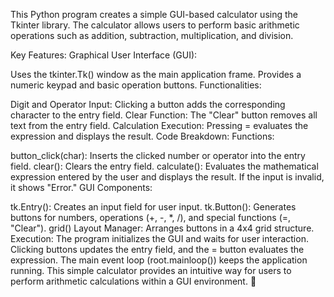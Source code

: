 This Python program creates a simple GUI-based calculator using the Tkinter library. The calculator allows users to perform basic arithmetic operations such as addition, subtraction, multiplication, and division.

Key Features:
Graphical User Interface (GUI):

Uses the tkinter.Tk() window as the main application frame.
Provides a numeric keypad and basic operation buttons.
Functionalities:

Digit and Operator Input: Clicking a button adds the corresponding character to the entry field.
Clear Function: The "Clear" button removes all text from the entry field.
Calculation Execution: Pressing = evaluates the expression and displays the result.
Code Breakdown:
Functions:

button_click(char): Inserts the clicked number or operator into the entry field.
clear(): Clears the entry field.
calculate(): Evaluates the mathematical expression entered by the user and displays the result. If the input is invalid, it shows "Error."
GUI Components:

tk.Entry(): Creates an input field for user input.
tk.Button(): Generates buttons for numbers, operations (+, -, *, /), and special functions (=, "Clear").
grid() Layout Manager: Arranges buttons in a 4x4 grid structure.
Execution:
The program initializes the GUI and waits for user interaction. Clicking buttons updates the entry field, and the = button evaluates the expression.
The main event loop (root.mainloop()) keeps the application running.
This simple calculator provides an intuitive way for users to perform arithmetic calculations within a GUI environment. 🚀
